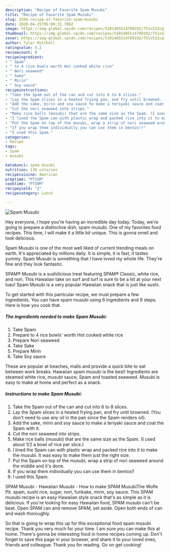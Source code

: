 ```yaml
---
description: "Recipe of Favorite Spam Musubi"
title: "Recipe of Favorite Spam Musubi"
slug: 3394-recipe-of-favorite-spam-musubi
date: 2020-04-25T05:09:31.706Z
image: https://img-global.cpcdn.com/recipes/5101405514760192/751x532cq70/spam-musubi-recipe-main-photo.jpg
thumbnail: https://img-global.cpcdn.com/recipes/5101405514760192/751x532cq70/spam-musubi-recipe-main-photo.jpg
cover: https://img-global.cpcdn.com/recipes/5101405514760192/751x532cq70/spam-musubi-recipe-main-photo.jpg
author: Tyler Mitchell
ratingvalue: 4.2
reviewcount: 8
recipeingredient:
- " Spam"
- " to 4 rice bowls worth Hot cooked white rice"
- " Nori seaweed"
- " Sake"
- " Mirin"
- " Soy sauce"
recipeinstructions:
- "Take the Spam out of the can and cut into 6 to 8 slices."
- "Lay the Spam slices in a heated frying pan, and fry until browned. (You don&#39;t need to use any oil in the pan since the Spam renders oil)."
- "Add the sake, mirin and soy sauce to make a teriyaki sauce and coat the Spam with it."
- "Cut the nori seaweed into strips."
- "Make rice balls (musubi) that are the same size as the Spam. (I used about 1/2 a bowl of rice per slice.)"
- "I lined the Spam can with plastic wrap and packed rice into it to make the musubi. It was easy to make them just the right size."
- "Put the Spam on top of the musubi, wrap a strip of nori seaweed around the middle and it&#39;s done."
- "If you wrap them individually you can use them in bentos!!"
- "I used this Spam."
categories:
- Recipe
tags:
- spam
- musubi

katakunci: spam musubi 
nutrition: 130 calories
recipecuisine: American
preptime: "PT15M"
cooktime: "PT39M"
recipeyield: "2"
recipecategory: Lunch

---
```



![Spam Musubi](https://img-global.cpcdn.com/recipes/5101405514760192/751x532cq70/spam-musubi-recipe-main-photo.jpg)

Hey everyone, I hope you're having an incredible day today. Today, we're going to prepare a distinctive dish, spam musubi. One of my favorites food recipes. This time, I will make it a little bit unique. This is gonna smell and look delicious.

Spam Musubi is one of the most well liked of current trending meals on earth. It's appreciated by millions daily. It is simple, it is fast, it tastes yummy. Spam Musubi is something that I have loved my whole life. They're fine and they look fantastic.

SPAM® Musubi is a sushilicious treat featuring SPAM® Classic, white rice, and nori. This Hawaiian take on surf and turf is sure to be a hit at your next luau! Spam Musubi is a very popular Hawaiian snack that is just like sushi.


To get started with this particular recipe, we must prepare a few ingredients. You can have spam musubi using 6 ingredients and 9 steps. Here is how you cook that.

<!--inarticleads1-->

##### The ingredients needed to make Spam Musubi:

1. Take  Spam
1. Prepare  to 4 rice bowls&#39; worth Hot cooked white rice
1. Prepare  Nori seaweed
1. Take  Sake
1. Prepare  Mirin
1. Take  Soy sauce


These are popular at beaches, malls and provide a quick bite to eat between work breaks. Hawaiian spam musubi is the best! Ingredients are steamed white rice, musubi sauce, Spam and toasted seaweed. Musubi is easy to make at home and perfect as a snack. 

<!--inarticleads2-->

##### Instructions to make Spam Musubi:

1. Take the Spam out of the can and cut into 6 to 8 slices.
1. Lay the Spam slices in a heated frying pan, and fry until browned. (You don&#39;t need to use any oil in the pan since the Spam renders oil).
1. Add the sake, mirin and soy sauce to make a teriyaki sauce and coat the Spam with it.
1. Cut the nori seaweed into strips.
1. Make rice balls (musubi) that are the same size as the Spam. (I used about 1/2 a bowl of rice per slice.)
1. I lined the Spam can with plastic wrap and packed rice into it to make the musubi. It was easy to make them just the right size.
1. Put the Spam on top of the musubi, wrap a strip of nori seaweed around the middle and it&#39;s done.
1. If you wrap them individually you can use them in bentos!!
1. I used this Spam.


SPAM Musubi - Hawaiian Musubi - How to make SPAM MusubiThe Wolfe Pit. spam, sushi rice, sugar, nori, furikake, mirin, soy sauce. This SPAM musubi recipe is an easy Hawaiian style snack that&#39;s as simple as it is delicious. If you&#39;re looking for easy Hawaiian food, SPAM musubi can&#39;t be beat. Open SPAM can and remove SPAM, set aside. Open both ends of can and wash thoroughly. 

So that is going to wrap this up for this exceptional food spam musubi recipe. Thank you very much for your time. I am sure you can make this at home. There's gonna be interesting food in home recipes coming up. Don't forget to save this page in your browser, and share it to your loved ones, friends and colleague. Thank you for reading. Go on get cooking!
